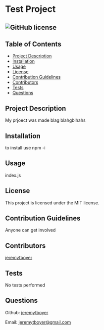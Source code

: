 # Test Project
## ![GitHub license](https://img.shields.io/badge/license-MIT-blue.svg)

## Table of Contents
- [Project Description](#project-description)
- [Installation](#installation)
- [Usage](#usage)
- [License](#license)
- [Contribution Guidelines](#contribution-guidelines)
- [Contributors](#contributors)
- [Tests](#test)
- [Questions](#questions) 

## Project Description

My prjoect was made blag blahgblhahs

## Installation 

to install use npm -i

## Usage 

index.js 

## License

This project is licensed under the MIT license.

## Contribution Guidelines

Anyone can get involved 
## Contributors 

 [jeremytboyer](https://github.com/jeremytboyer)


## Tests 

No tests performed

## Questions

Github: [jeremytboyer](https://github.com/jeremytboyer)

Email: [jeremytboyer@gmail.com](mailto:jeremytboyer@gmail.com)
